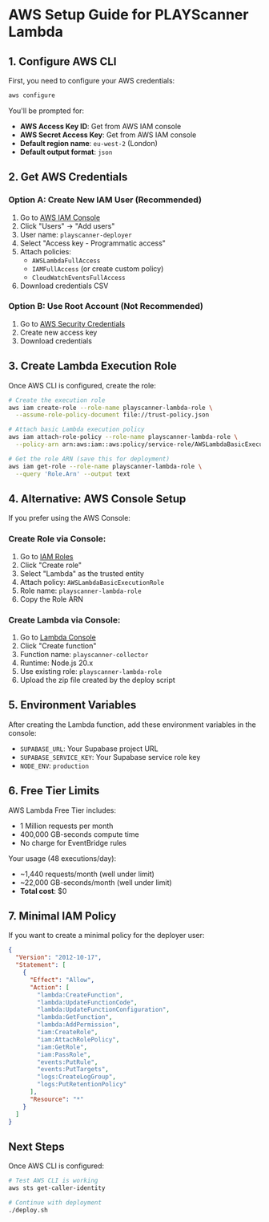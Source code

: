 # AWS Setup Guide for PLAYScanner Lambda

## 1. Configure AWS CLI

First, you need to configure your AWS credentials:

```bash
aws configure
```

You'll be prompted for:

- **AWS Access Key ID**: Get from AWS IAM console
- **AWS Secret Access Key**: Get from AWS IAM console
- **Default region name**: `eu-west-2` (London)
- **Default output format**: `json`

## 2. Get AWS Credentials

### Option A: Create New IAM User (Recommended)

1. Go to [AWS IAM Console](https://console.aws.amazon.com/iam/)
2. Click "Users" → "Add users"
3. User name: `playscanner-deployer`
4. Select "Access key - Programmatic access"
5. Attach policies:
   - `AWSLambdaFullAccess`
   - `IAMFullAccess` (or create custom policy)
   - `CloudWatchEventsFullAccess`
6. Download credentials CSV

### Option B: Use Root Account (Not Recommended)

1. Go to [AWS Security Credentials](https://console.aws.amazon.com/iam/home#/security_credentials)
2. Create new access key
3. Download credentials

## 3. Create Lambda Execution Role

Once AWS CLI is configured, create the role:

```bash
# Create the execution role
aws iam create-role --role-name playscanner-lambda-role \
  --assume-role-policy-document file://trust-policy.json

# Attach basic Lambda execution policy
aws iam attach-role-policy --role-name playscanner-lambda-role \
  --policy-arn arn:aws:iam::aws:policy/service-role/AWSLambdaBasicExecutionRole

# Get the role ARN (save this for deployment)
aws iam get-role --role-name playscanner-lambda-role \
  --query 'Role.Arn' --output text
```

## 4. Alternative: AWS Console Setup

If you prefer using the AWS Console:

### Create Role via Console:

1. Go to [IAM Roles](https://console.aws.amazon.com/iam/home#/roles)
2. Click "Create role"
3. Select "Lambda" as the trusted entity
4. Attach policy: `AWSLambdaBasicExecutionRole`
5. Role name: `playscanner-lambda-role`
6. Copy the Role ARN

### Create Lambda via Console:

1. Go to [Lambda Console](https://console.aws.amazon.com/lambda/)
2. Click "Create function"
3. Function name: `playscanner-collector`
4. Runtime: Node.js 20.x
5. Use existing role: `playscanner-lambda-role`
6. Upload the zip file created by the deploy script

## 5. Environment Variables

After creating the Lambda function, add these environment variables in the console:

- `SUPABASE_URL`: Your Supabase project URL
- `SUPABASE_SERVICE_KEY`: Your Supabase service role key
- `NODE_ENV`: `production`

## 6. Free Tier Limits

AWS Lambda Free Tier includes:

- 1 Million requests per month
- 400,000 GB-seconds compute time
- No charge for EventBridge rules

Your usage (48 executions/day):

- ~1,440 requests/month (well under limit)
- ~22,000 GB-seconds/month (well under limit)
- **Total cost**: $0

## 7. Minimal IAM Policy

If you want to create a minimal policy for the deployer user:

```json
{
  "Version": "2012-10-17",
  "Statement": [
    {
      "Effect": "Allow",
      "Action": [
        "lambda:CreateFunction",
        "lambda:UpdateFunctionCode",
        "lambda:UpdateFunctionConfiguration",
        "lambda:GetFunction",
        "lambda:AddPermission",
        "iam:CreateRole",
        "iam:AttachRolePolicy",
        "iam:GetRole",
        "iam:PassRole",
        "events:PutRule",
        "events:PutTargets",
        "logs:CreateLogGroup",
        "logs:PutRetentionPolicy"
      ],
      "Resource": "*"
    }
  ]
}
```

## Next Steps

Once AWS CLI is configured:

```bash
# Test AWS CLI is working
aws sts get-caller-identity

# Continue with deployment
./deploy.sh
```
